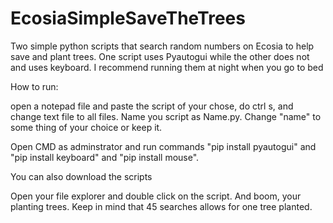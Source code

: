 # EcosiaSimpleSaveTheTrees
Two simple python scripts that search random numbers on Ecosia to help save and plant trees. One script uses Pyautogui while the other does not and uses keyboard. I recommend running them at night when you go to bed 

How to run:

open a notepad file and paste the script of your chose, do ctrl s, and change text file to all files. Name you script as Name.py. Change "name" to some thing of your choice or keep it. 

Open CMD as adminstrator and run commands "pip install pyautogui" and "pip install keyboard" and "pip install mouse". 

You can also download the scripts


Open your file explorer and double click on the script. And boom, your planting trees. Keep in mind that 45 searches allows for one tree planted.

